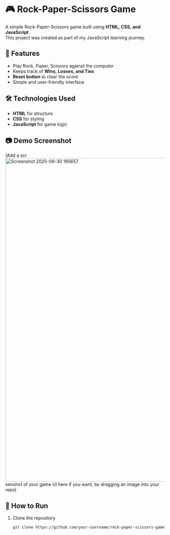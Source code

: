 # 🎮 Rock-Paper-Scissors Game  

A simple Rock-Paper-Scissors game built using **HTML, CSS, and JavaScript**.  
This project was created as part of my JavaScript learning journey.  

## 🚀 Features  
- Play Rock, Paper, Scissors against the computer  
- Keeps track of **Wins, Losses, and Ties**  
- **Reset button** to clear the score  
- Simple and user-friendly interface  

## 🛠️ Technologies Used  
- **HTML** for structure  
- **CSS** for styling  
- **JavaScript** for game logic  

## 📷 Demo Screenshot  
(Add a scr<img width="1920" height="1020" alt="Screenshot 2025-09-30 195657" src="https://github.com/user-attachments/assets/eafe11eb-10c4-4590-850a-d3ce3153004d" />
eenshot of your game UI here if you want, by dragging an image into your repo)  

## 📂 How to Run  
1. Clone the repository  
   ```bash
   git clone https://github.com/your-username/rock-paper-scissors-game.git
